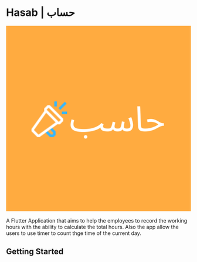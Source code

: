 # Hasab | حساب

<img src='assets/icon.png' />

A Flutter Application that aims to help the employees to record the working hours with the ability to calculate the total hours. Also the app allow the users to use timer to count thge time of the current day.

## Getting Started

